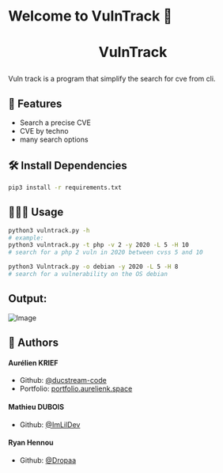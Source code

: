 # Welcome to VulnTrack 👋
# <p align="center">VulnTrack</p>
  
Vuln track is a program that simplify the search for cve from cli.
## 🧐 Features    
- Search a precise CVE
- CVE by techno
- many search options

## 🛠️ Install Dependencies    
```bash
pip3 install -r requirements.txt
```
       

## 🧑🏻‍💻 Usage
```bash
python3 vulntrack.py -h
# example:
python3 vulntrack.py -t php -v 2 -y 2020 -L 5 -H 10
# search for a php 2 vuln in 2020 between cvss 5 and 10

python3 Vulntrack.py -o debian -y 2020 -L 5 -H 8
# search for a vulnerability on the OS debian
```
## Output:
![Image](https://i.imgur.com/eE8mjDo.png)
        

## 🙇 Authors

#### Aurélien KRIEF


- Github: [@ducstream-code](https://github.com/ducstream-code)
- Portfolio: [portfolio.aurelienk.space](https://portfolio.aurelienk.space)

 #### Mathieu DUBOIS
- Github: [@ImLilDev](https://github.com/ImLilDev)

 #### Ryan Hennou
- Github: [@Dropaa](https://github.com/Dropaa)

       

    
        
    